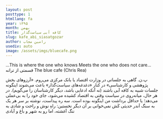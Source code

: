 ```yaml
---
layout: post
posttype: 1
htmllang: fa
year: ۱۳۹۵
month: بهمن
title: کافه آبی سیاست‌گذار
slug: kafe_abi_siasatgozar
author: رامین مجاب
usediv: auto
image: /assets/imgs/bluecafe.png
---
```


…This is where the one who knows
        Meets the one who does not care…
قسمتی از ترانه The blue cafe (Chris Rea)

پ.ن. گاهی به جلساتی در وزارت اقتصاد یا بانک مرکزی می‌روم. «آرزوهای بخش پژوهشی و کارشناسی» در کنار «دغدغه‌های سیاست‌گذار» باعث می‌شوند اینگونه جلسات شبیه به کافه آبی باشند (نه آنکه ادعایی باشد، دیگر کارشناسان را می‌گویم). در هر حال، میانه‌روی در سیاست وقتی به اقتصاد کشیده می‌شود، جای خود را به بی‌عملی می‌دهد؛ یا حداقل برداشت من اینگونه بوده است.
سه ره پیداست،
نوشته بر سر هر یک به سنگ اَندر
حدیثی کَش نمی‌خوانی بر آن دیگر
نخستین: راهِ نوش و راحت و شادی
به ننگ آغشته، اما رو به شهر و باغ و آبادی

